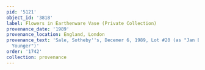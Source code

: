 ```yaml
---
pid: '5121'
object_id: '3818'
label: Flowers in Earthenware Vase (Private Collection)
provenance_date: '1989'
provenance_location: England, London
provenance_text: 'Sale, Sotheby''s, Decemer 6, 1989, Lot #20 (as "Jan Brueghel the
  Younger")'
order: '1742'
collection: provenance
---
```

